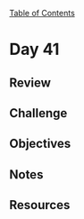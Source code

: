
[Table of Contents](/README.md)

# Day 41

## Review

## Challenge

## Objectives

## Notes

## Resources
    